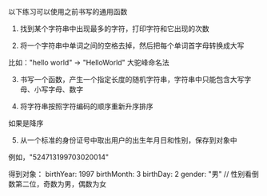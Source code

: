 以下练习可以使用之前书写的通用函数

1. 找到某个字符串中出现最多的字符，打印字符和它出现的次数

2. 将一个字符串中单词之间的空格去掉，然后把每个单词首字母转换成大写

比如："hello world"  ->  "HelloWorld"  大驼峰命名法

3. 书写一个函数，产生一个指定长度的随机字符串，字符串中只能包含大写字母、小写字母、数字

4. 将字符串按照字符编码的顺序重新升序排序

如果是降序

5. 从一个标准的身份证号中取出用户的出生年月日和性别，保存到对象中

例如，"524713199703020014"

得到对象：
birthYear: 1997
birthMonth: 3
birthDay: 2
gender: "男"  // 性别看倒数第二位，奇数为男，偶数为女



